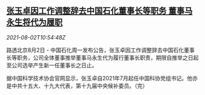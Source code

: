 <!--1627916692000-->
[张玉卓因工作调整辞去中国石化董事长等职务 董事马永生将代为履职](https://cn.reuters.com/article/sinopec-chairman-zhang-resign-0802-idCNKBS2F312D)
------

<div><i>2021-08-02T10:54:48Z</i></div><p>路透北京8月2日 - 中国石化周一发布公告，张玉卓因工作调整辞去中国石化董事长等职务，公司全体董事推举董事马永生代为履行董事长职责，期限自推举之日起至公司选举产生新一任董事长之日止。</p><p>据中国科学技术协会官网显示，张玉卓自2021年7月起任中国科协党组书记。他亦是中共十五大、十九大代表，第十九届中央候补委员。（完）</p>
